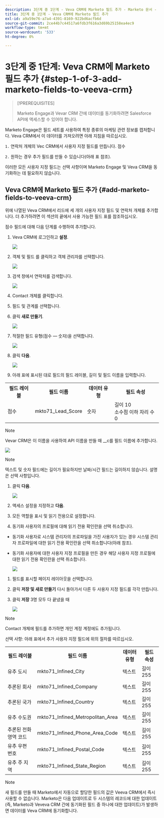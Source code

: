```yaml
---
description: 3단계 중 1단계 - Veva CRM에 Marketo 필드 추가 - Marketo 문서 - 제품 설명서
title: 3단계 중 1단계 - Veva CRM에 Marketo 필드 추가
exl-id: a9a59e76-a7a4-4391-8169-922bd6acfb6d
source-git-commit: 2ce44b7c44517a6fdb3f616a3d69b25158ea4ec9
workflow-type: tm+mt
source-wordcount: '533'
ht-degree: 0%

---
```


# 3단계 중 1단계: Veva CRM에 Marketo 필드 추가 {#step-1-of-3-add-marketo-fields-to-veeva-crm}

>[!PREREQUISITES]
>
>Marketo Engage과 Vevar CRM 간에 데이터를 동기화하려면 Salesforce API에 액세스할 수 있어야 합니다.

Marketo Engage은 필드 세트를 사용하여 특정 종류의 마케팅 관련 정보를 캡처합니다. Veva CRM에서 이 데이터를 가져오려면 아래 지침을 따르십시오.

`1.` 연락처 개체의 Vec CRM에서 사용자 지정 필드를 만듭니다. 점수

`2.` 원하는 경우 추가 필드를 만들 수 있습니다(아래 표 참조).

이러한 모든 사용자 지정 필드는 선택 사항이며 Marketo Engage 및 Veva CRM을 동기화하는 데 필요하지 않습니다.

## Veva CRM에 Marketo 필드 추가 {#add-marketo-fields-to-veeva-crm}

위에 나열된 Veva CRM에서 리드에 세 개의 사용자 지정 필드 및 연락처 개체를 추가합니다. 더 추가하려면 이 섹션의 끝에서 사용 가능한 필드 표를 참조하십시오.

점수 필드에 대해 다음 단계를 수행하여 추가합니다.

1. Veva CRM에 로그인하고 **설정**.

   ![](assets/step-1-of-3-add-marketo-fields-1.png)

1. 객체 및 필드 를 클릭하고 객체 관리자를 선택합니다.

   ![](assets/step-1-of-3-add-marketo-fields-2.png)

1. 검색 창에서 연락처를 검색합니다.

   ![](assets/step-1-of-3-add-marketo-fields-3.png)

1. Contact 개체를 클릭합니다.

1. 필드 및 관계를 선택합니다.

1. 클릭 **새로 만들기**.

   ![](assets/step-1-of-3-add-marketo-fields-4.png)

1. 적절한 필드 유형(점수 — 숫자)을 선택합니다.

   ![](assets/step-1-of-3-add-marketo-fields-5.png)

1. 클릭 **다음**.

   ![](assets/step-1-of-3-add-marketo-fields-6.png)

1. 아래 표에 표시된 대로 필드의 필드 레이블, 길이 및 필드 이름을 입력합니다.

<table>
 <tbody>
  <tr>
   <th>필드 레이블
   <th>필드 이름
   <th>데이터 유형
   <th>필드 속성
  </tr>
  <tr>
   <td>점수</td>
   <td>mkto71_Lead_Score</td>
   <td>숫자</td>
   <td>길이 10<br/>
소수점 이하 자리 수 0</td>
  </tr>
 </tbody>
</table>

>[!NOTE]
>
>Vevar CRM은 이 이름을 사용하여 API 이름을 만들 때 __c를 필드 이름에 추가합니다.

![](assets/step-1-of-3-add-marketo-fields-7.png)

>[!NOTE]
>
>텍스트 및 숫자 필드에는 길이가 필요하지만 날짜/시간 필드는 길이하지 않습니다. 설명은 선택 사항입니다.

1. 클릭 **다음**.

   ![](assets/step-1-of-3-add-marketo-fields-8.png)

1. 액세스 설정을 지정하고 **다음**.

1. 모든 역할을 표시 및 읽기 전용으로 설정합니다.

1. 동기화 사용자의 프로필에 대해 읽기 전용 확인란을 선택 취소합니다.

* 동기화 사용자로 시스템 관리자의 프로파일을 가진 사용자가 있는 경우 시스템 관리자 프로파일에 대한 읽기 전용 확인란을 선택 취소합니다(아래 참조).
* 동기화 사용자에 대한 사용자 지정 프로필을 만든 경우 해당 사용자 지정 프로필에 대한 읽기 전용 확인란을 선택 취소합니다.

   ![](assets/step-1-of-3-add-marketo-fields-9.png)

1. 필드를 표시할 페이지 레이아웃을 선택합니다.

1. 클릭 **저장 및 새로 만들기** 다시 돌아가서 다른 두 사용자 지정 필드를 각각 만듭니다.

1. 클릭 **저장** 3명 모두 다 끝냈을 때

   ![](assets/step-1-of-3-add-marketo-fields-10.png)

>[!NOTE]
>
>Contact 개체에 필드를 추가하면 개인 계정 계정에도 추가됩니다.

선택 사항: 아래 표에서 추가 사용자 지정 필드에 위의 절차를 따르십시오.

<table>
 <tbody>
  <tr>
   <th>필드 레이블
   <th>필드 이름
   <th>데이터 유형
   <th>필드 속성
  </tr>
  <tr>
   <td>유추 도시</td>
   <td>mkto71_Infined_City</td>
   <td>텍스트</td>
   <td>길이 255</td>
  </tr>
  <tr>
   <td>추론된 회사</td>
   <td>mkto71_Infined_Company</td>
   <td>텍스트</td>
   <td>길이 255</td>
  </tr>
  <tr>
   <td>추론된 국가</td>
   <td>mkto71_Infined_Country</td>
   <td>텍스트</td>
   <td>길이 255</td>
  </tr>
  <tr>
   <td>유추 수도권</td>
   <td>mkto71_Infined_Metropolitan_Area</td>
   <td>텍스트</td>
   <td>길이 255</td>
  </tr>
  <tr>
   <td>추론된 전화 영역 코드</td>
   <td>mkto71_Infined_Phone_Area_Code</td>
   <td>텍스트</td>
   <td>길이 255</td>
  </tr>
  <tr>
   <td>유추 우편 번호</td>
   <td>mkto71_Infined_Postal_Code</td>
   <td>텍스트</td>
   <td>길이 255</td>
  </tr>
  <tr>
   <td>유추 주 지역</td>
   <td>mkto71_Infined_State_Region</td>
   <td>텍스트</td>
   <td>길이 255</td>
  </tr>
 </tbody>
</table>

>[!NOTE]
>
>새 필드를 만들 때 Marketo에서 자동으로 할당한 필드의 값은 Veeva CRM에서 즉시 사용할 수 없습니다. Marketo은 다음 업데이트로 두 시스템의 레코드에 대한 업데이트(즉, Marketo과 Veveva CRM 간에 동기화된 필드 중 하나에 대한 업데이트)가 발생하면 데이터를 Veva CRM에 동기화합니다.
